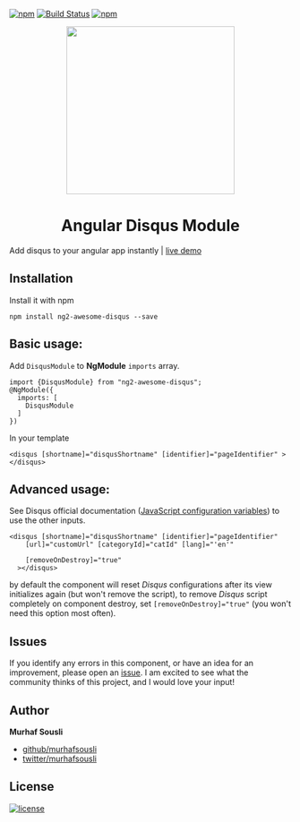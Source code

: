 [![npm](https://img.shields.io/npm/v/ng2-awesome-disqus.svg?maxAge=2592000?style=plastic)](https://github.com/MurhafSousli/ng2-disqus) [![Build Status](https://travis-ci.org/MurhafSousli/ng2-disqus.svg?branch=master)](https://travis-ci.org/MurhafSousli/ng2-disqus) [![npm](https://img.shields.io/npm/dt/ng2-awesome-disqus.svg?maxAge=2592000?style=plastic)](https://www.npmjs.com/package/ng2-awesome-disqus)

<p align="center">
  <img height="300px" width="300px" style="text-align: center;" src="https://cdn.rawgit.com/MurhafSousli/ng2-disqus/master/assets/logo.svg">
  <h1 align="center">Angular Disqus Module</h1>
</p>

Add disqus to your angular app instantly | [live demo](https://murhafsousli.github.io/ng2-disqus/)

## Installation

Install it with npm

`npm install ng2-awesome-disqus --save`

## Basic usage:

Add `DisqusModule` to **NgModule** `imports` array.

```
import {DisqusModule} from "ng2-awesome-disqus";
@NgModule({
  imports: [
    DisqusModule
  ]
})
```
In your template

```
<disqus [shortname]="disqusShortname" [identifier]="pageIdentifier" ></disqus>
```

## Advanced usage:

See Disqus official documentation ([JavaScript configuration variables](https://help.disqus.com/customer/portal/articles/472098-javascript-configuration-variables)) to use the other inputs.

```
<disqus [shortname]="disqusShortname" [identifier]="pageIdentifier" 
    [url]="customUrl" [categoryId]="catId" [lang]="'en'"
      
    [removeOnDestroy]="true"
  ></disqus>
```
 by default the component will reset *Disqus* configurations after its view initializes again (but won't remove the script), to remove *Disqus* script completely on component destroy,
      set `[removeOnDestroy]="true"` (you won't need this option most often).

## Issues


If you identify any errors in this component, or have an idea for an improvement, please open an [issue](https://github.com/MurhafSousli/ng2-awesome-disqus/issues). I am excited to see what the community thinks of this project, and I would love your input!

## Author

 **Murhaf Sousli**

 - [github/murhafsousli](https://github.com/MurhafSousli)
 - [twitter/murhafsousli](https://twitter.com/MurhafSousli)

## License

[![license](https://img.shields.io/github/license/mashape/apistatus.svg?maxAge=2592000)](/LICENSE)
